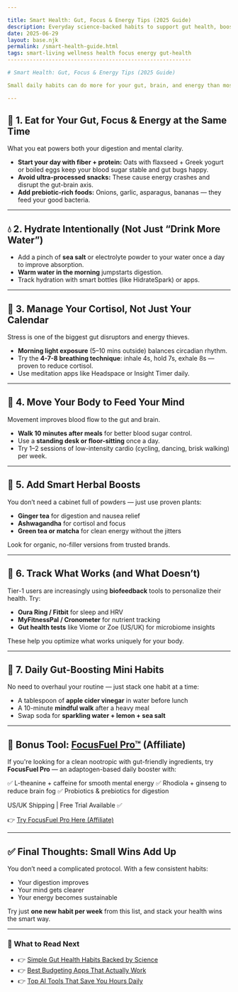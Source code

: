 ```yaml
---

title: Smart Health: Gut, Focus & Energy Tips (2025 Guide)
description: Everyday science-backed habits to support gut health, boost focus, and unlock clean energy — without extreme diets or pills.
date: 2025-06-29
layout: base.njk
permalink: /smart-health-guide.html
tags: smart-living wellness health focus energy gut-health
----------------------------------------------------------

# Smart Health: Gut, Focus & Energy Tips (2025 Guide)

Small daily habits can do more for your gut, brain, and energy than most supplements or hacks. This guide shares simple, science-backed changes that people in Tier-1 countries are using to stay sharp, feel lighter, and think clearly.

---
```


## 🧠 1. Eat for Your Gut, Focus & Energy at the Same Time

What you eat powers both your digestion and mental clarity.

* **Start your day with fiber + protein:** Oats with flaxseed + Greek yogurt or boiled eggs keep your blood sugar stable and gut bugs happy.
* **Avoid ultra-processed snacks:** These cause energy crashes and disrupt the gut-brain axis.
* **Add prebiotic-rich foods:** Onions, garlic, asparagus, bananas — they feed your good bacteria.

---

## 💧 2. Hydrate Intentionally (Not Just “Drink More Water”)

* Add a pinch of **sea salt** or electrolyte powder to your water once a day to improve absorption.
* **Warm water in the morning** jumpstarts digestion.
* Track hydration with smart bottles (like HidrateSpark) or apps.

---

## 🧘 3. Manage Your Cortisol, Not Just Your Calendar

Stress is one of the biggest gut disruptors and energy thieves.

* **Morning light exposure** (5–10 mins outside) balances circadian rhythm.
* Try the **4-7-8 breathing technique**: inhale 4s, hold 7s, exhale 8s — proven to reduce cortisol.
* Use meditation apps like Headspace or Insight Timer daily.

---

## 🚶 4. Move Your Body to Feed Your Mind

Movement improves blood flow to the gut and brain.

* **Walk 10 minutes after meals** for better blood sugar control.
* Use a **standing desk or floor-sitting** once a day.
* Try 1–2 sessions of low-intensity cardio (cycling, dancing, brisk walking) per week.

---

## 🍵 5. Add Smart Herbal Boosts

You don’t need a cabinet full of powders — just use proven plants:

* **Ginger tea** for digestion and nausea relief
* **Ashwagandha** for cortisol and focus
* **Green tea or matcha** for clean energy without the jitters

Look for organic, no-filler versions from trusted brands.

---

## 🔬 6. Track What Works (and What Doesn’t)

Tier-1 users are increasingly using **biofeedback** tools to personalize their health. Try:

* **Oura Ring / Fitbit** for sleep and HRV
* **MyFitnessPal / Cronometer** for nutrient tracking
* **Gut health tests** like Viome or Zoe (US/UK) for microbiome insights

These help you optimize what works uniquely for your body.

---

## 🧃 7. Daily Gut-Boosting Mini Habits

No need to overhaul your routine — just stack one habit at a time:

* A tablespoon of **apple cider vinegar** in water before lunch
* A 10-minute **mindful walk** after a heavy meal
* Swap soda for **sparkling water + lemon + sea salt**

---

## 🧰 Bonus Tool: [FocusFuel Pro™](#) (Affiliate)

If you're looking for a clean nootropic with gut-friendly ingredients, try **FocusFuel Pro** — an adaptogen-based daily booster with:

✅ L-theanine + caffeine for smooth mental energy
✅ Rhodiola + ginseng to reduce brain fog
✅ Probiotics & prebiotics for digestion

US/UK Shipping | Free Trial Available ✅

👉 [Try FocusFuel Pro Here (Affiliate)](#)

---

## ✅ Final Thoughts: Small Wins Add Up

You don’t need a complicated protocol. With a few consistent habits:

* Your digestion improves
* Your mind gets clearer
* Your energy becomes sustainable

Try just **one new habit per week** from this list, and stack your health wins the smart way.

---

### 📌 What to Read Next

* 👉 [Simple Gut Health Habits Backed by Science](/gut-health-tips.html)
* 👉 [Best Budgeting Apps That Actually Work](#)
* 👉 [Top AI Tools That Save You Hours Daily](#)
